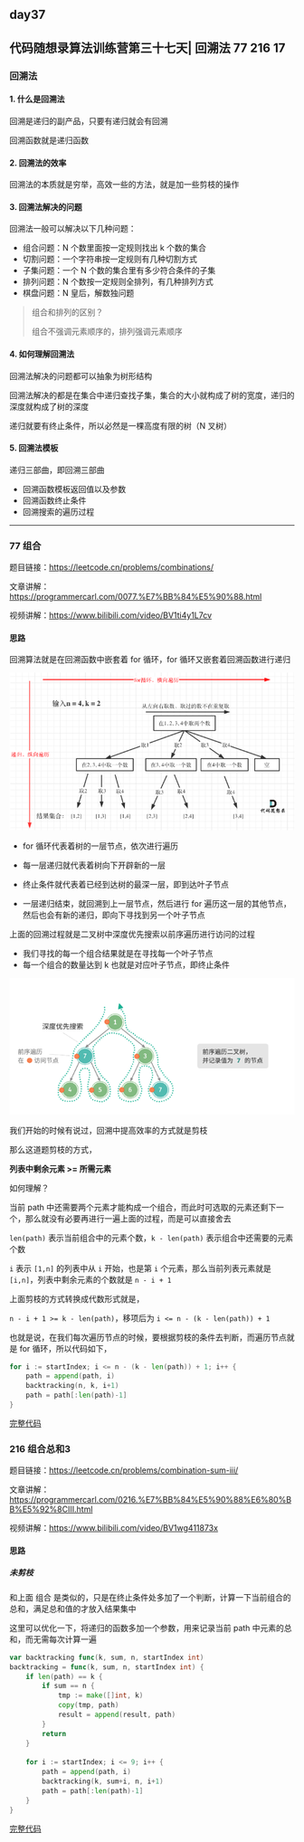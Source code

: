 ## day37

## 代码随想录算法训练营第三十七天| 回溯法 77 216 17

### 回溯法

#### 1. 什么是回溯法

回溯是递归的副产品，只要有递归就会有回溯

回溯函数就是递归函数

#### 2. 回溯法的效率

回溯法的本质就是穷举，高效一些的方法，就是加一些剪枝的操作

#### 3. 回溯法解决的问题

回溯法一般可以解决以下几种问题：

- 组合问题：N 个数里面按一定规则找出 k 个数的集合
- 切割问题：一个字符串按一定规则有几种切割方式
- 子集问题：一个 N 个数的集合里有多少符合条件的子集
- 排列问题：N 个数按一定规则全排列，有几种排列方式
- 棋盘问题：N 皇后，解数独问题

> 组合和排列的区别？
> 
> 组合不强调元素顺序的，排列强调元素顺序

#### 4. 如何理解回溯法

回溯法解决的问题都可以抽象为树形结构

回溯法解决的都是在集合中递归查找子集，集合的大小就构成了树的宽度，递归的深度就构成了树的深度

递归就要有终止条件，所以必然是一棵高度有限的树（N 叉树）

#### 5. 回溯法模板

递归三部曲，即回溯三部曲

- 回溯函数模板返回值以及参数
- 回溯函数终止条件
- 回溯搜索的遍历过程

---

### 77 组合

题目链接：https://leetcode.cn/problems/combinations/

文章讲解：https://programmercarl.com/0077.%E7%BB%84%E5%90%88.html

视频讲解：https://www.bilibili.com/video/BV1ti4y1L7cv

#### 思路

回溯算法就是在回溯函数中嵌套着 for 循环，for 循环又嵌套着回溯函数进行递归

![回溯过程](day37-1.png)

- for 循环代表着树的一层节点，依次进行遍历

- 每一层递归就代表着树向下开辟新的一层

- 终止条件就代表着已经到达树的最深一层，即到达叶子节点

- 一层递归结束，就回溯到上一层节点，然后进行 for 遍历这一层的其他节点，然后也会有新的递归，即向下寻找到另一个叶子节点

上面的回溯过程就是二叉树中深度优先搜索以前序遍历进行访问的过程

- 我们寻找的每一个组合结果就是在寻找每一个叶子节点
- 每一个组合的数量达到 k 也就是对应叶子节点，即终止条件

![回溯过程与二叉树遍历的关联](day37-2.png)

我们开始的时候有说过，回溯中提高效率的方式就是剪枝

那么这道题剪枝的方式，

**列表中剩余元素 >= 所需元素**

如何理解？

当前 path 中还需要两个元素才能构成一个组合，而此时可选取的元素还剩下一个，那么就没有必要再进行一遍上面的过程，而是可以直接舍去

`len(path)` 表示当前组合中的元素个数，`k - len(path)` 表示组合中还需要的元素个数

`i` 表示 `[1,n]` 的列表中从 `i` 开始，也是第 `i` 个元素，那么当前列表元素就是 `[i,n]`，列表中剩余元素的个数就是 `n - i + 1`

上面剪枝的方式转换成代数形式就是，

`n - i + 1 >= k - len(path)`，移项后为 `i <= n - (k - len(path)) + 1`

也就是说，在我们每次遍历节点的时候，要根据剪枝的条件去判断，而遍历节点就是 for 循环，所以代码如下，
```go
for i := startIndex; i <= n - (k - len(path)) + 1; i++ {
    path = append(path, i)
    backtracking(n, k, i+1)
    path = path[:len(path)-1]
}
```

[完整代码](https://github.com/hd2yao/leetcode/tree/master/training/day37/0077_combinations.go)

### 216 组合总和3

题目链接：https://leetcode.cn/problems/combination-sum-iii/

文章讲解：https://programmercarl.com/0216.%E7%BB%84%E5%90%88%E6%80%BB%E5%92%8CIII.html

视频讲解：https://www.bilibili.com/video/BV1wg411873x

#### 思路

##### 未剪枝

和上面 组合 是类似的，只是在终止条件处多加了一个判断，计算一下当前组合的总和，满足总和值的才放入结果集中

这里可以优化一下，将递归的函数多加一个参数，用来记录当前 path 中元素的总和，而无需每次计算一遍

```go
var backtracking func(k, sum, n, startIndex int)
backtracking = func(k, sum, n, startIndex int) {
    if len(path) == k {
        if sum == n {
            tmp := make([]int, k)
            copy(tmp, path)
            result = append(result, path)
        }
        return
    }
    
    for i := startIndex; i <= 9; i++ {
        path = append(path, i)
        backtracking(k, sum+i, n, i+1)
        path = path[:len(path)-1]
    }
}
```

[完整代码](https://github.com/hd2yao/leetcode/tree/master/training/day37/0216_combination_sum_iii.go)
